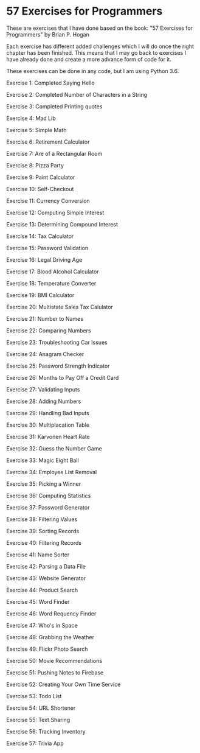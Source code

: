 # 57 Exercises for Programmers

These are exercises that I have done based on the book:
"57 Exercises for Programmers" by Brian P. Hogan

Each exercise has different added challenges which I will do once the right chapter has been finished. This means that I may go back to exercises I have already done and create a more advance form of code for it.

These exercises can be done in any code, but I am using Python 3.6.

Exercise 1: Completed
Saying Hello

Exercise 2: Completed
Number of Characters in a String

Exercise 3: Completed
Printing quotes

Exercise 4:
Mad Lib

Exercise 5:
Simple Math

Exercise 6:
Retirement Calculator

Exercise 7:
Are of a Rectangular Room

Exercise 8:
Pizza Party

Exercise 9:
Paint Calculator

Exercise 10:
Self-Checkout

Exercise 11:
Currency Conversion

Exercise 12:
Computing Simple Interest

Exercise 13:
Determining Compound Interest

Exercise 14:
Tax Calculator

Exercise 15:
Password Validation

Exercise 16:
Legal Driving Age

Exercise 17:
Blood Alcohol Calculator

Exercise 18:
Temperature Converter

Exercise 19:
BMI Calculator

Exercise 20:
Multistate Sales Tax Calulator

Exercise 21:
Number to Names

Exercise 22:
Comparing Numbers

Exercise 23:
Troubleshooting Car Issues

Exercise 24:
Anagram Checker

Exercise 25:
Password Strength Indicator

Exercise 26: 
Months to Pay Off a Credit Card

Exercise 27:
Validating Inputs

Exercise 28:
Adding Numbers

Exercise 29:
Handling Bad Inputs

Exercise 30:
Multiplacation Table

Exercise 31: 
Karvonen Heart Rate

Exercise 32:
Guess the Number Game

Exercise 33:
Magic Eight Ball

Exercise 34:
Employee List Removal

Exercise 35:
Picking a Winner

Exercise 36:
Computing Statistics

Exercise 37:
Password Generator

Exercise 38:
Filtering Values

Exercise 39:
Sorting Records

Exercise 40:
Filtering Records

Exercise 41:
Name Sorter

Exercise 42:
Parsing a Data File

Exercise 43:
Website Generator

Exercise 44:
Product Search

Exercise 45:
Word Finder

Exercise 46:
Word Requency Finder

Exercise 47:
Who's in Space

Exercise 48:
Grabbing the Weather

Exercise 49:
Flickr Photo Search

Exercise 50:
Movie Recommendations

Exercise 51:
Pushing Notes to Firebase

Exercise 52:
Creating Your Own Time Service

Exercise 53:
Todo List

Exercise 54:
URL Shortener

Exercise 55:
Text Sharing

Exercise 56:
Tracking Inventory

Exercise 57:
Trivia App

